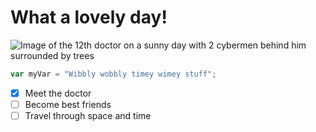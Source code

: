 # What a lovely day!
![Image of the 12th doctor on a sunny day with 2 cybermen behind him surrounded by trees](https://cms.doctorwho.tv/sites/default/files/2022-03/12th%20Doctor%20-%201920x1080.jpg)
```javascript
var myVar = "Wibbly wobbly timey wimey stuff";
```
- [X] Meet the doctor
- [ ] Become best friends
- [ ] Travel through space and time
